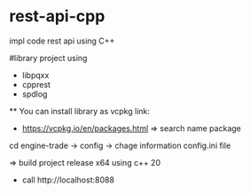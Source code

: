 # rest-api-cpp
impl code rest api using C++

#library
project using
* libpqxx
* cpprest
* spdlog

** You can install library as vcpkg
link: 
 * https://vcpkg.io/en/packages.html
 => search name package

cd engine-trade -> config -> chage information config.ini file

=> build project release x64 using c++ 20
* call http://localhost:8088
